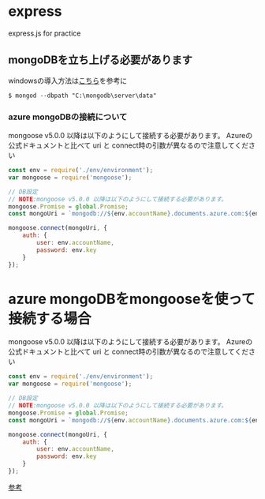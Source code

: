 # express
express.js for practice


## mongoDBを立ち上げる必要があります

windowsの導入方法は[こちら](https://garafu.blogspot.jp/2016/12/install-mongodb.html)を参考に

```
$ mongod --dbpath "C:\mongodb\server\data"
```

### azure mongoDBの接続について
mongoose v5.0.0 以降は以下のようにして接続する必要があります。
Azureの公式ドキュメントと比べて uri と connect時の引数が異なるので注意してください
```javascript
const env = require('./env/environment');
var mongoose = require('mongoose');

// DB設定 
// NOTE:mongoose v5.0.0 以降は以下のようにして接続する必要があります。
mongoose.Promise = global.Promise;
const mongoUri = `mongodb://${env.accountName}.documents.azure.com:${env.port}/?ssl=true&replicaSet=globaldb`;

mongoose.connect(mongoUri, {
    auth: {
        user: env.accountName,
        password: env.key
    }
});
```


# azure mongoDBをmongooseを使って接続する場合
mongoose v5.0.0 以降は以下のようにして接続する必要があります。
Azureの公式ドキュメントと比べて uri と connect時の引数が異なるので注意してください
```javascript
const env = require('./env/environment');
var mongoose = require('mongoose');

// DB設定 
// NOTE:mongoose v5.0.0 以降は以下のようにして接続する必要があります。
mongoose.Promise = global.Promise;
const mongoUri = `mongodb://${env.accountName}.documents.azure.com:${env.port}/?ssl=true&replicaSet=globaldb`;

mongoose.connect(mongoUri, {
    auth: {
        user: env.accountName,
        password: env.key
    }
});
```

[参考](https://stackoverflow.com/questions/48425520/error-connecting-to-azure-illegal-character-in-password-with-mongoose-5-0-1-but)